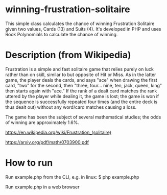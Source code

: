 # winning-frustration-solitaire
This simple class calculates the chance of winning Frustration Solitaire given two values, Cards (13) and Suits (4). It's developed in PHP and uses Rook Polynomials to calculate the chance of winning.

# Description (from Wikipedia)
Frustration is a simple and fast solitaire game that relies purely on luck rather than on skill, similar to but opposite of Hit or Miss. As in the latter game, the player deals the cards, and says "ace" when drawing the first card, "two" for the second, then "three, four... nine, ten, jack, queen, king" then starts again with "ace." If the rank of a dealt card matches the rank uttered by the player while dealing it, the game is lost; the game is won if the sequence is successfully repeated four times (and the entire deck is thus dealt out) without any word/card matches causing a loss.

The game has been the subject of several mathematical studies; the odds of winning are approximately 1.6%.

https://en.wikipedia.org/wiki/Frustration_(solitaire)

https://arxiv.org/pdf/math/0703900.pdf

# How to run
Run example.php from the CLI, e.g. in linux: $ php example.php

Run example.php in a web browser
